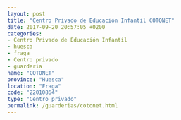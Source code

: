 ```yaml
---
layout: post
title: "Centro Privado de Educación Infantil COTONET"
date: 2017-09-20 20:57:05 +0200
categories:
- Centro Privado de Educación Infantil
- huesca
- fraga
- Centro privado
- guarderia
name: "COTONET"
province: "Huesca"
location: "Fraga"
code: "22010864"
type: "Centro privado"
permalink: /guarderias/cotonet.html
---
```

